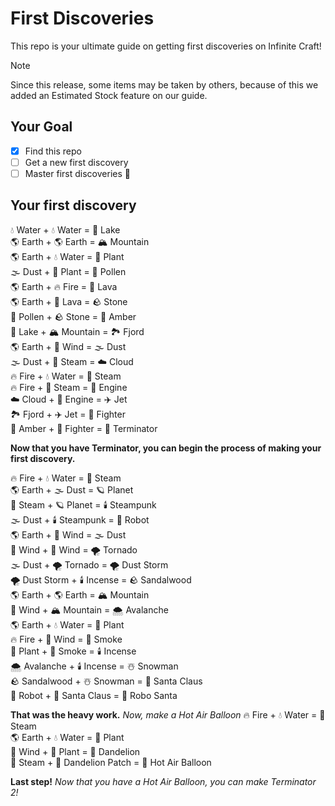 # First Discoveries
This repo is your ultimate guide on getting first discoveries on Infinite Craft!
> [!NOTE]
> Since this release, some items may be taken by others, because of this we added an Estimated Stock feature on our guide. 
## Your Goal
- [x] Find this repo
- [ ] Get a new first discovery
- [ ] Master first discoveries 🥷
## Your first discovery
💧 Water + 💧 Water = 🌊 Lake<br>
🌎 Earth + 🌎 Earth = 🏔️ Mountain<br>
🌎 Earth + 💧 Water = 🌱 Plant<br>
🌫️ Dust + 🌱 Plant = 🌱 Pollen<br>
🌎 Earth + 🔥 Fire = 🌋 Lava<br>
🌎 Earth + 🌋 Lava = 🪨 Stone<br>
🌱 Pollen + 🪨 Stone = 🌾 Amber<br>
🌊 Lake + 🏔️ Mountain = 🏞️ Fjord<br>
🌎 Earth + 💨 Wind = 🌫️ Dust<br>
🌫️ Dust + 💨 Steam = ☁️ Cloud<br>
🔥 Fire + 💧 Water = 💨 Steam<br>
🔥 Fire + 💨 Steam = 🚗 Engine<br>
☁️ Cloud + 🚗 Engine = ✈️ Jet<br>
🏞️ Fjord + ✈️ Jet = 🥊 Fighter<br>
🌾 Amber + 🥊 Fighter = 🤖 Terminator<br>

**Now that you have Terminator, you can begin the process of making your first discovery.**

🔥 Fire + 💧 Water = 💨 Steam<br>
🌎 Earth + 🌫️ Dust = 🪐 Planet<br>
💨 Steam + 🪐 Planet = 🕯️ Steampunk<br>
🌫️ Dust + 🕯️ Steampunk = 🤖 Robot<br>
🌎 Earth + 💨 Wind = 🌫️ Dust<br>
💨 Wind + 💨 Wind = 🌪️ Tornado<br>
🌫️ Dust + 🌪️ Tornado = 🌪️ Dust Storm<br>
🌪️ Dust Storm + 🕯️ Incense = 🪨 Sandalwood<br>
🌎 Earth + 🌎 Earth = 🏔️ Mountain<br>
💨 Wind + 🏔️ Mountain = 🌨️ Avalanche<br>
🌎 Earth + 💧 Water = 🌱 Plant<br>
🔥 Fire + 💨 Wind = 💨 Smoke<br>
🌱 Plant + 💨 Smoke = 🕯️ Incense<br>
🌨️ Avalanche + 🕯️ Incense = ☃️ Snowman<br>
🪨 Sandalwood + ☃️ Snowman = 🎅 Santa Claus<br>
🤖 Robot + 🎅 Santa Claus = 🤖 Robo Santa<br>

**That was the heavy work.**
_Now, make a Hot Air Balloon_
🔥 Fire	+ 💧 Water	= 💨 Steam<br>
🌎 Earth	+ 💧 Water	= 🌱 Plant<br>
💨 Wind	+ 🌱 Plant	= 🌼 Dandelion<br>
💨 Steam	+ 🌼 Dandelion Patch	= 🎈 Hot Air Balloon<br>

**Last step!**
_Now that you have a Hot Air Balloon, you can make Terminator 2!_
